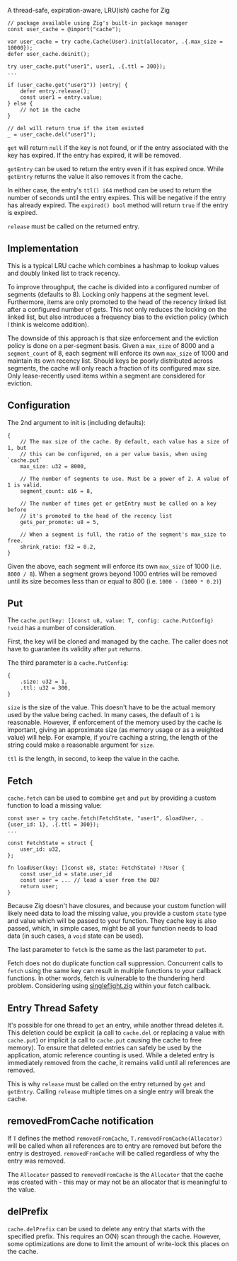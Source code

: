 A thread-safe, expiration-aware, LRU(ish) cache for Zig


```zig
// package available using Zig's built-in package manager
const user_cache = @import("cache");

var user_cache = try cache.Cache(User).init(allocator, .{.max_size = 10000});
defer user_cache.deinit();

try user_cache.put("user1", user1, .{.ttl = 300});
...

if (user_cache.get("user1")) |entry| {
    defer entry.release();
    const user1 = entry.value;
} else {
    // not in the cache
}

// del will return true if the item existed
_ = user_cache.del("user1");
```

`get` will return `null` if the key is not found, or if the entry associated with the key has expired. If the entry has expired, it will be removed.

`getEntry` can be used to return the entry even if it has expired once. While `getEntry` returns the value it also removes it from the cache.

In either case, the entry's `ttl() i64` method can be used to return the number of seconds until the entry expires. This will be negative if the entry has already expired. The `expired() bool` method will return `true` if the entry is expired.

`release` must be called on the returned entry.

## Implementation
This is a typical LRU cache which combines a hashmap to lookup values and doubly linked list to track recency. 

To improve throughput, the cache is divided into a configured number of segments (defaults to 8). Locking only happens at the segment level. Furthermore, items are only promoted to the head of the recency linked list after a configured number of gets. This not only reduces the locking on the linked list, but also introduces a frequency bias to the eviction policy (which I think is welcome addition).

The downside of this approach is that size enforcement and the eviction policy is done on a per-segment basis. Given a `max_size` of 8000 and a `segment_count` of 8, each segment will enforce its own `max_size` of 1000 and maintain its own recency list. Should keys be poorly distributed across segments, the cache will only reach a fraction of its configured max size. Only lease-recently used items within a segment are considered for eviction.

## Configuration
The 2nd argument to init is (including defaults):

```zig
{
    // The max size of the cache. By default, each value has a size of 1, but 
    // this can be configured, on a per value basis, when using `cache.put`
    max_size: u32 = 8000,

    // The number of segments to use. Must be a power of 2. A value of 1 is valid.
    segment_count: u16 = 8,

    // The number of times get or getEntry must be called on a key before 
    // it's promoted to the head of the recency list
    gets_per_promote: u8 = 5,

    // When a segment is full, the ratio of the segment's max_size to free.
    shrink_ratio: f32 = 0.2,
}
```
Given the above, each segment will enforce its own `max_size` of 1000 (i.e. `8000 / 8`). When a segment grows beyond 1000 entries will be removed until its size becomes less than or equal to 800 (i.e. `1000 - (1000 * 0.2)`)

## Put
The `cache.put(key: []const u8, value: T, config: cache.PutConfig) !void` has a number of consideration.

First, the key will be cloned and managed by the cache. The caller does not have to guarantee its validity after `put` returns.

The third parameter is a `cache.PutConfig`: 

```zig
{
    .size: u32 = 1,
    .ttl: u32 = 300,
}
```

`size` is the size of the value. This doesn't have to be the actual memory used by the value being cached. In many cases, the default of `1` is reasonable. However, if enforcement of the memory used by the cache is important, giving an approximate size (as memory usage or as a weighted value) will help. For example, if you're caching a string, the length of the string could make a reasonable argument for `size`. 

`ttl` is the length, in second, to keep the value in the cache.

## Fetch
`cache.fetch` can be used to combine `get` and `put` by providing a custom function to load a missing value:

```zig
const user = try cache.fetch(FetchState, "user1", &loadUser, .{user_id: 1}, .{.ttl = 300});
...

const FetchState = struct {
    user_id: u32,
};

fn loadUser(key: []const u8, state: FetchState) !?User {
    const user_id = state.user_id
    const user = ... // load a user from the DB?
    return user;
}
```

Because Zig doesn't have closures, and because your custom function will likely need data to load the missing value, you provide a custom `state` type and value which will be passed to your function. They cache key is also passed, which, in simple cases, might be all your function needs to load data (in such cases, a `void` state can be used).

The last parameter to `fetch` is the same as the last parameter to `put`.

Fetch  does not do duplicate function call suppression. Concurrent calls to `fetch` using the same key can result in multiple functions to your callback functions. In other words, fetch is vulnerable to the thundering herd problem. Considering using [singleflight.zig](https://github.com/karlseguin/singleflight.zig) within your fetch callback.

## Entry Thread Safety
It's possible for one thread to `get` an entry, while another thread deletes it. This deletion could be explicit (a call to `cache.del` or replacing a value with `cache.put`) or implicit (a call to `cache.put` causing the cache to free memory). To ensure that deleted entries can safely be used by the application, atomic reference counting is used. While a deleted entry is immediately removed from the cache, it remains valid until all references are removed.

This is why `release` must be called on the entry returned by `get` and `getEntry`. Calling `release` multiple times on a single entry will break the cache.

## removedFromCache notification
If `T` defines the method `removedFromCache`, `T.removedFromCache(Allocator)` will be called when all references are to entry are removed but before the entry is destroyed. `removedFromCache` will be called regardless of why the entry was removed.

The `Allocator` passed to `removedFromCache` is the `Allocator` that the cache was created with - this may or may not be an allocator that is meaningful to the value.


## delPrefix
`cache.delPrefix` can be used to delete any entry that starts with the specified prefix. This requires an O(N) scan through the cache. However, some optimizations are done to limit the amount of write-lock this places on the cache.
